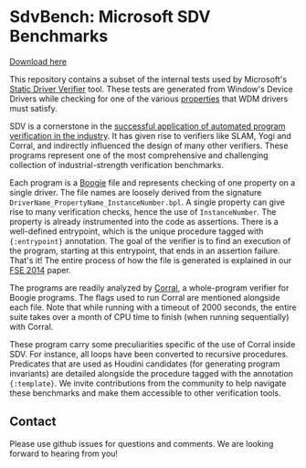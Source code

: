 # SdvBench: Microsoft SDV Benchmarks

[Download here](https://www.microsoft.com/en-us/download/details.aspx?id=55656)

This repository contains a subset of the internal tests used by Microsoft's [Static Driver Verifier](https://docs.microsoft.com/en-us/windows-hardware/drivers/devtest/static-driver-verifier) tool. These tests are generated from Window's Device Drivers while checking for one of the various [properties](https://msdn.microsoft.com/en-us/library/windows/hardware/ff551714) that WDM drivers must satisfy. 

SDV is a cornerstone in the [successful application of automated program verification in the industry](http://dl.acm.org/citation.cfm?id=1965743). It has given rise to verifiers like SLAM, Yogi and Corral, and indirectly influenced the design of many other verifiers. These programs represent one of the most comprehensive and challenging collection of industrial-strength verification benchmarks. 

Each program is a [Boogie](https://github.com/boogie-org/boogie) file and represents checking of one property on a single driver. The file names are loosely derived from the signature `DriverName_PropertyName_InstanceNumber.bpl`. A single property can give rise to many verification checks, hence the use of `InstanceNumber`. The property is already instrumented into the code as assertions. There is a well-defined entrypoint, which is the unique procedure tagged with `{:entrypoint}` annotation. The goal of the verifier is to find an execution of the program, starting at this entrypoint, that ends in an assertion failure. That's it! The entire process of how the file is generated is explained in our [FSE 2014](https://www.microsoft.com/en-us/research/publication/powering-the-static-driver-verifier-using-corral/) paper. 

The programs are readily analyzed by [Corral](https://www.microsoft.com/en-us/research/project/q-program-verifier/), a whole-program verifier for Boogie programs. The flags used to run Corral are mentioned alongside each file. Note that while running with a timeout of 2000 seconds, the entire suite takes over a month of CPU time to finish (when running sequentially) with Corral. 

These program carry some preculiarities specific of the use of Corral inside SDV. For instance, all loops have been converted to recursive procedures. Predicates that are used as Houdini candidates (for generating program invariants) are detailed alongside the procedure tagged with the annotation `{:template}`. We invite contributions from the community to help navigate these benchmarks and make them accessible to other verification tools.

## Contact

Please use github issues for questions and comments. We are looking forward to hearing from you!
